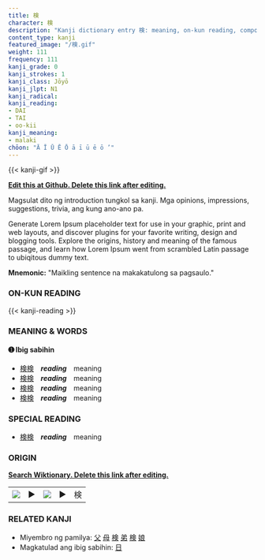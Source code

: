 ```yaml
---
title: 検
character: 検
description: "Kanji dictionary entry 検: meaning, on-kun reading, compounds, origin, related kanji"
content_type: kanji
featured_image: "/検.gif"
weight: 111
frequency: 111
kanji_grade: 0
kanji_strokes: 1
kanji_class: Jōyō
kanji_jlpt: N1
kanji_radical: 
kanji_reading: 
- DAI
- TAI
- oo-kii
kanji_meaning:
- malaki
chōon: "Ā Ī Ū Ē Ō ā ī ū ē ō ’"
---
```

[//]: # (Don't edit the line below. Kanji animated GIF code is automatically generated.)
{{< kanji-gif >}}

[//]: # (Edit below this line.)

**[Edit this at Github. Delete this link after editing.](https://github.com/tim0g/tim/tree/main/content/kanji/検/index.md)**

Magsulat dito ng introduction tungkol sa kanji. Mga opinions, impressions, suggestions, trivia, ang kung ano-ano pa.

Generate Lorem Ipsum placeholder text for use in your graphic, print and web layouts, and discover plugins for your favorite writing, design and blogging tools. Explore the origins, history and meaning of the famous passage, and learn how Lorem Ipsum went from scrambled Latin passage to ubiqitous dummy text.
 
**Mnemonic:** "Maikling sentence na makakatulong sa pagsaulo."

### ON-KUN READING

[//]: # (Don't edit the line below. ON-KUN READING code is automatically generated.)
{{< kanji-reading >}}

### MEANING & WORDS

#### ➊ **Ibig sabihin**
  - [検](../検)[検](../検)　***reading***　meaning
  - [検](../検)[検](../検)　***reading***　meaning
  - [検](../検)[検](../検)　***reading***　meaning
  - [検](../検)[検](../検)　***reading***　meaning

### SPECIAL READING
  - [検](../検)[検](../検)　***reading***　meaning

### ORIGIN

**[Search Wiktionary. Delete this link after editing.](https://wiktionary.org/wiki/検)**
<table class="kanji-table"><tr><td>
<img src="60px-検-bronze.svg.png">
</td><td>▶</td><td>
<img src="60px-検-oracle.svg.png">
</td><td>▶</td>
<td class="kanji-origin">検</td>
</tr></table>

### RELATED KANJI
- Miyembro ng pamilya: [父](../父) [母](../母) [検](../検) [弟](../弟) [検](../検) [娘](../娘)
- Magkatulad ang ibig sabihin: [日](../日)
